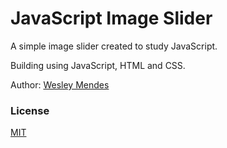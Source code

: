 # JavaScript Image Slider

A simple image slider created to study JavaScript.

Building using JavaScript, HTML and CSS.

Author: [Wesley Mendes](https://github.com/WesGtoX)

### License ###

[MIT](LICENSE)